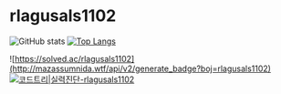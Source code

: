 # rlagusals1102

﻿![ GitHub stats](https://github-readme-stats.vercel.app/api?username=rlagusals1102&theme=dark&show_icons=true)
 [![Top Langs](https://github-readme-stats.vercel.app/api/top-langs/?username=rlagusals1102&langs_count=10&layout=compact&theme=dark)](https://github.com/rlagusals1102)
 
![https://solved.ac/rlagusals1102](http://mazassumnida.wtf/api/v2/generate_badge?boj=rlagusals1102) 
[![코드트리|실력진단-rlagusals1102](https://banner.codetree.ai/v1/banner/rlagusals1102)](https://www.codetree.ai/profiles/rlagusals1102)
